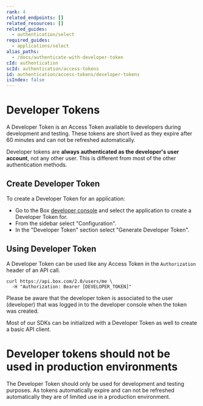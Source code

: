 ```yaml
---
rank: 4
related_endpoints: []
related_resources: []
related_guides:
  - authentication/select
required_guides:
  - applications/select
alias_paths:
  - /docs/authenticate-with-developer-token
cId: authentication
scId: authentication/access-tokens
id: authentication/access-tokens/developer-tokens
isIndex: false
---
```


# Developer Tokens

A Developer Token is an Access Token available to developers during development
and testing. These tokens are short lived as they expire after 60 minutes and
can not be refreshed automatically.

Developer tokens are **always authenticated as the developer's user account**,
not any other user. This is different from most of the other authentication
methods.

## Create Developer Token

To create a Developer Token for an application:

- Go to the Box [developer console][devconsole] and select the application to
  create a Developer Token for.
- From the sidebar select "Configuration".
- In the "Developer Token" section select "Generate Developer Token".

## Using Developer Token

A Developer Token can be used like any Access Token in the `Authorization`
header of an API call.

```curl
curl https://api.box.com/2.0/users/me \
  -H "Authorization: Bearer [DEVELOPER_TOKEN]"
```

<Message warning>

Please be aware that the developer token is associated to the user (developer)
that was logged in to the developer console when the token was created.

</Message>

Most of our SDKs can be initialized with a Developer Token as well to create a
basic API client.

<Samples id='x_auth' variant='init_with_dev_token' >

</Samples>

<Message type='danger'>

  # Developer tokens should not be used in production environments

  The Developer Token should only be used for development and testing purposes. As
  tokens automatically expire and can not be refreshed automatically they are of
  limited use in a production environment.

</Message>

[devconsole]: https://app.box.com/developers/console
